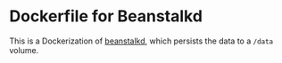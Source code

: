 # Dockerfile for Beanstalkd

This is a Dockerization of [beanstalkd](http://kr.github.io/beanstalkd/), which persists the data to a `/data` volume.
